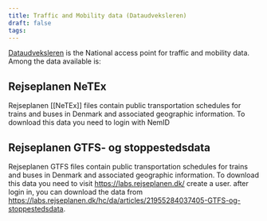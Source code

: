 ```yaml
---
title: Traffic and Mobility data (Dataudveksleren)
draft: false
tags:
---
```

 
[Dataudveksleren](https://du-portal-ui.dataudveksler.app.vd.dk/) is the National access point for traffic and mobility data. Among the data available is:
## Rejseplanen NeTEx
Rejseplanen [[NeTEx]] files contain public transportation schedules for trains and buses in Denmark and associated geographic information. To download this data you need to login with NemID

## Rejseplanen GTFS- og stoppestedsdata
Rejseplanen GTFS files contain public transportation schedules for trains and buses in Denmark and associated geographic information. To download this data you need to visit https://labs.rejseplanen.dk/ create a user. after login in, you can download the data from https://labs.rejseplanen.dk/hc/da/articles/21955284037405-GTFS-og-stoppestedsdata.

